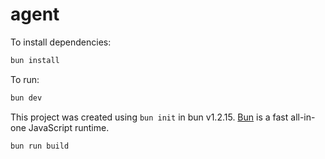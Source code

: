 # agent

To install dependencies:

```bash
bun install
```

To run:

```bash
bun dev
```

This project was created using `bun init` in bun v1.2.15. [Bun](https://bun.sh) is a fast all-in-one JavaScript runtime.

```bash
bun run build
```
